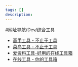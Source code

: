 ```yaml
---
tags: []
description: 
---
```


#网址导航/Dev/综合工具 

- [高手工具 - 不止于工具](https://c.p2hp.com/)
- [菜鸟工具 - 不止于工具](https://c.runoob.com/)
- [爱资料工具-好用的在线工具箱](https://www.toolnb.com/)
- [在线工具 - 你的工具箱](https://tool.lu/)